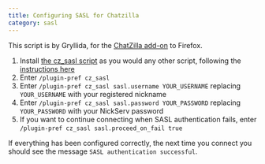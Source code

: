```yaml
---
title: Configuring SASL for Chatzilla
category: sasl
---
```


This script is by Gryllida, for the
[ChatZilla add-on](https://addons.mozilla.org/addon/16 ) to Firefox.

1. Install [the cz_sasl script](/static/files/cz_sasl-0.6.3.js) as you would
   any other script, following the
   [instructions here](http://chatzilla.hacksrus.com/faq/#install-script)
2. Enter `/plugin-pref cz_sasl`
3. Enter `/plugin-pref cz_sasl sasl.username YOUR_USERNAME` replacing
   `YOUR_USERNAME` with your registered nickname
4. Enter `/plugin-pref cz_sasl sasl.password YOUR_PASSWORD` replacing
   `YOUR_PASSWORD` with your NickServ password
5. If you want to continue connecting when SASL authentication fails, enter
   `/plugin-pref cz_sasl sasl.proceed_on_fail true`

If everything has been configured correctly, the next time you connect you
should see the message `SASL authentication successful`.
